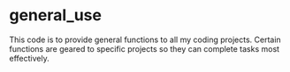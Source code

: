# general_use
This code is to provide general functions to all my coding projects.  Certain functions are geared to specific projects so they can complete tasks most effectively.
